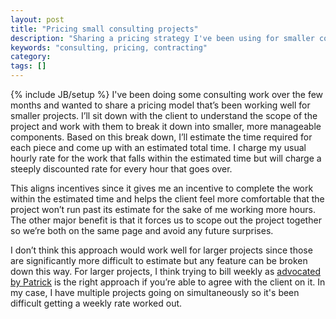 ```yaml
---
layout: post
title: "Pricing small consulting projects"
description: "Sharing a pricing strategy I've been using for smaller consulting projects where I will steeply discount the rate if I go over my project estimate."
keywords: "consulting, pricing, contracting"
category:
tags: []
---
```

{% include JB/setup %}
I've been doing some consulting work over the few months and wanted to share a pricing model that’s been working well for smaller projects. I’ll sit down with the client to understand the scope of the project and work with them to break it down into smaller, more manageable components. Based on this break down, I’ll estimate the time required for each piece and come up with an estimated total time. I charge my usual hourly rate for the work that falls within the estimated time but will charge a steeply discounted rate for every hour that goes over.

This aligns incentives since it gives me an incentive to complete the work within the estimated time and helps the client feel more comfortable that the project won’t run past its estimate for the sake of me working more hours. The other major benefit is that it forces us to scope out the project together so we’re both on the same page and avoid any future surprises.

I don’t think this approach would work well for larger projects since those are significantly more difficult to estimate but any feature can be broken down this way. For larger projects, I think trying to bill weekly as <a href="https://training.kalzumeus.com/newsletters/archive/consulting_1" target="_blank">advocated by Patrick</a> is the right approach if you’re able to agree with the client on it. In my case, I have multiple projects going on simultaneously so it's been difficult getting a weekly rate worked out.